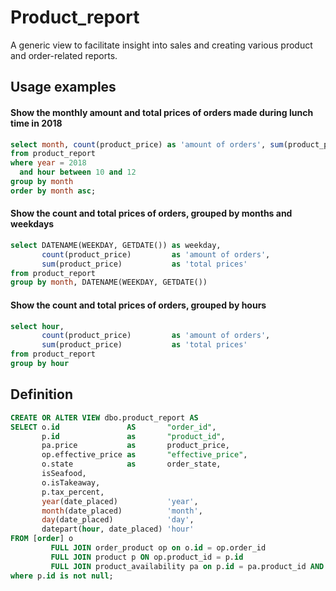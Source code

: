 # Product_report

A generic view to facilitate insight into sales and creating various product and order-related reports.

## Usage examples

#### Show the monthly amount and total prices of orders made during lunch time in 2018
```sql
select month, count(product_price) as 'amount of orders', sum(product_price) as 'total prices'
from product_report
where year = 2018
  and hour between 10 and 12
group by month
order by month asc;
```

#### Show the count and total prices of orders, grouped by months and weekdays
```sql
select DATENAME(WEEKDAY, GETDATE()) as weekday,
       count(product_price)         as 'amount of orders',
       sum(product_price)           as 'total prices'
from product_report
group by month, DATENAME(WEEKDAY, GETDATE())
```

#### Show the count and total prices of orders, grouped by hours
```sql
select hour,
       count(product_price)         as 'amount of orders',
       sum(product_price)           as 'total prices'
from product_report
group by hour
```

## Definition

```sql
CREATE OR ALTER VIEW dbo.product_report AS
SELECT o.id               AS       "order_id",
       p.id               as       "product_id",
       pa.price           as       product_price,
       op.effective_price as       "effective_price",
       o.state            as       order_state,
       isSeafood,
       o.isTakeaway,
       p.tax_percent,
       year(date_placed)           'year',
       month(date_placed)          'month',
       day(date_placed)            'day',
       datepart(hour, date_placed) 'hour'
FROM [order] o
         FULL JOIN order_product op on o.id = op.order_id
         FULL JOIN product p ON op.product_id = p.id
         FULL JOIN product_availability pa on p.id = pa.product_id AND pa.date = CONVERT(date, o.date_placed)
where p.id is not null;
```